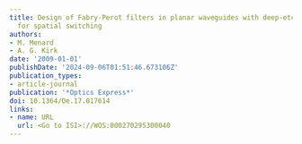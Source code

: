 ```yaml
---
title: Design of Fabry-Perot filters in planar waveguides with deep-etched features
  for spatial switching
authors:
- M. Menard
- A. G. Kirk
date: '2009-01-01'
publishDate: '2024-09-06T01:51:46.673106Z'
publication_types:
- article-journal
publication: '*Optics Express*'
doi: 10.1364/Oe.17.017614
links:
- name: URL
  url: <Go to ISI>://WOS:000270295300040
---
```

